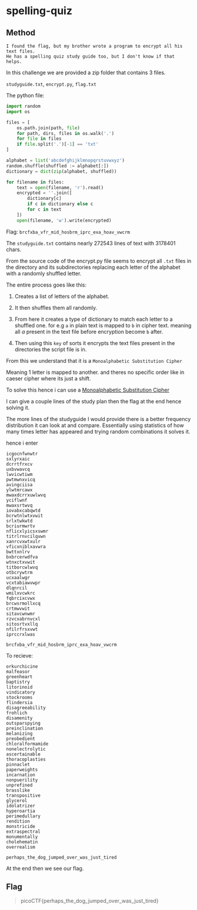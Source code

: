 # spelling-quiz

## Method

```
I found the flag, but my brother wrote a program to encrypt all his text files. 
He has a spelling quiz study guide too, but I don't know if that helps.

```

In this challenge we are provided a zip folder that contains 3 files.

``studyguide.txt``, ``encrypt.py``, ``flag.txt``

The python file:
```python
import random
import os

files = [
    os.path.join(path, file)
    for path, dirs, files in os.walk('.')
    for file in files
    if file.split('.')[-1] == 'txt'
]

alphabet = list('abcdefghijklmnopqrstuvwxyz')
random.shuffle(shuffled := alphabet[:])
dictionary = dict(zip(alphabet, shuffled))

for filename in files:
    text = open(filename, 'r').read()
    encrypted = ''.join([
        dictionary[c]
        if c in dictionary else c
        for c in text
    ])
    open(filename, 'w').write(encrypted)
```

Flag: ``brcfxba_vfr_mid_hosbrm_iprc_exa_hoav_vwcrm``

The ``studyguide.txt`` contains nearly 272543 lines of text with 3178401 chars.

From the source code of the encrypt.py file seems to encrypt all ``.txt`` files in the directory and its subdirectories replacing each letter of the alphabet with a randomly shuffled letter.

The entire process goes like this:

1. Creates a list of letters of the alphabet. 

2. It then shuffles them all randomly. 

3. From here it creates a type of dictionary to match each letter to a shuffled one. for e.g ``a`` in plain text is mapped to ``b`` in cipher text. meaning all *a* present in the text file before encryption become ``b`` after.

4. Then using this ``key`` of sorts it encrypts the text files present in the directories the script file is in.

From this we understand that it is a ``Monoalphabetic Substitution Cipher``

Meaning 1 letter is mapped to another. and theres no specific order like in caeser cipher where its just a shift.


To solve this hence i can use a [Monoalphabetic Substitution Cipher](https://www.guballa.de/substitution-solver)

I can give a couple lines of the study plan then the flag at the end hence solving it. 

The more lines of the studyguide I would provide there is a better frequency distribution it can look at and compare. Essentially using statistics of how many times letter has appeared and trying random combinations it solves it.

hence i enter

```
icgocnfwnwtr
sxlyrxaic
dcrrtfrxcv
uxbvwavcq
lwvicwtiwm
pwtmwnxvicq
avingciisa
ylwtmrcawx
mwaxdcrrxuwlwvq
yciflwnf
mwaxsrtwvq
iovabxcabqwtd
bcrwtnlwtxvwit
srlxtwkwtd
bcriurmwrtv
nflicxlyicsxswmr
titrlrnvcilqvwn
xanrcvxwtxulr
vficxniblxavwra
bwttxnlrv
bxbrcerwdfva
wtnxctxvwit
titborcwlwvq
otbcrywtrm
ucxaalwgr
vcxtabiawvwpr
dlqnrcil
wmilxvcwkrc
fqbrcixcvwx
brcwsrmollxcq
crtmwvwit
sitavcwnwmr
rzvcxabrnvcxl
sitosrtvxllq
nfilrfrsxvwt
iprccrxlwas

brcfxba_vfr_mid_hosbrm_iprc_exa_hoav_vwcrm
```

To recieve: 

```
orkurchicine
malfeasor
greenheart
baptistry
litorinoid
vindicatory
stockrooms
flindersia
disagreeability
frohlich
disamenity
outsparspying
preinclination
melanizing
preobedient
chloralformamide
nonelectrolytic
ascertainable
thoracoplasties
pinnaclet
paperweights
incarnation
nonpuerility
unprefined
brasslike
transpositive
glycerol
idolatrizer
hyperoartia
perimedullary
rendition
monstricide
extraspectral
monumentally
cholehematin
overrealism

perhaps_the_dog_jumped_over_was_just_tired
```

At the end then we see our flag.


## Flag

> picoCTF{perhaps_the_dog_jumped_over_was_just_tired}